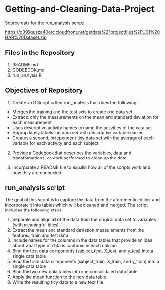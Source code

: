 Getting-and-Cleaning-Data-Project
=================================

Source data for the run_analysis script:

https://d396qusza40orc.cloudfront.net/getdata%2Fprojectfiles%2FUCI%20HAR%20Dataset.zip 

Files in the Repository
-----------------------

1. README.md
2. CODEBOOK.md
3. run_analysis.R

Objectives of Repository
------------------------

1. Create an R Script called run_analysis that does the following:
- Merges the training and the test sets to create one data set
- Extracts only the measurements on the mean and standard deviation for each measurement
- Uses descriptive activity names to name the activities of the data set
- Appropriately labels the data set with descriptive variable names
- Creates a second, independent tidy data set with the average of each variable for each 
  activity and each subject
  
2. Provide a Codebook that describes the variables, data and transformations, or work
   performed to clean up the data
   
3. Incorporate a README file to expalin how all of the scripts work and how they are connected

run_analysis script
-------------------

The goal of this script is to capture the data from the aforementined link and incorporate it
into tables which will be cleaned and merged.  The script includes the following steps:

1. Separate and align all of the data from the original data set to variables (with meaningful titles) 
2. Extract the mean and standard deviation measurements from the features, train and test data
3. Include names for the columns in the data tables that provide an idea about what type of data
   is captured in each column
4. Bind the test data components (subject_test, X_test, and y_test) into a single data table
5. Bind the train data components (subject_train, X_train, and y_train) into a single data table
6. Bind the two new data tables into one consolidated data table
7. Apply the mean function to the new data table
8. Write the resulting tidy data to a new text file

